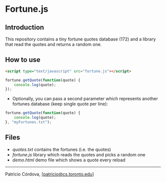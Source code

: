 Fortune.js
==========

## Introduction

This repository contains a tiny fortune quotes database (172) and 
a library that read the quotes and returns a random one.

## How to use

```html
<script type="text/javascript" src="fortune.js"></script>
```
```javascript
fortune.getQuote(function(quote) {
    console.log(quote);
});
```

* Optionally, you can pass a second parameter which represents another fortunes database (keep single quote per line):
```javascript
fortune.getQuote(function(quote) {
    console.log(quote);
}, "myFortunes.txt");
```

## Files

* *quotes.txt* contains the fortunes (i.e. the quotes)
* *fortune.js* library which reads the quotes and picks a random one
* *demo.html* demo file which shows a quote every reload

---

Patricio Córdova, [patricio@cs.toronto.edu]
